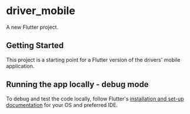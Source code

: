# driver_mobile

A new Flutter project.

## Getting Started

This project is a starting point for a Flutter version of the drivers' mobile application.

## Running the app locally - debug mode
To debug and test the code locally, follow Flutter's [installation and set-up documentation](https://flutter.dev/docs/get-started/install) for your OS and preferred IDE.


